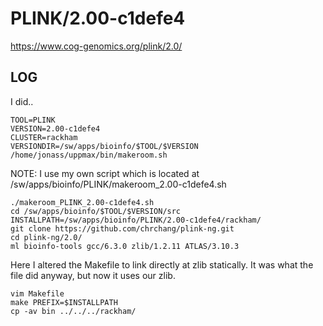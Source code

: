 PLINK/2.00-c1defe4
========================

<https://www.cog-genomics.org/plink/2.0/>

LOG
---

I did..

    TOOL=PLINK
    VERSION=2.00-c1defe4
    CLUSTER=rackham
    VERSIONDIR=/sw/apps/bioinfo/$TOOL/$VERSION
    /home/jonass/uppmax/bin/makeroom.sh

NOTE: I use my own script which is located at /sw/apps/bioinfo/PLINK/makeroom_2.00-c1defe4.sh

    ./makeroom_PLINK_2.00-c1defe4.sh
    cd /sw/apps/bioinfo/$TOOL/$VERSION/src
    INSTALLPATH=/sw/apps/bioinfo/PLINK/2.00-c1defe4/rackham/
    git clone https://github.com/chrchang/plink-ng.git
    cd plink-ng/2.0/
    ml bioinfo-tools gcc/6.3.0 zlib/1.2.11 ATLAS/3.10.3
    
Here I altered the Makefile to link directly at zlib statically. It was what the file did anyway, but now it uses our zlib.

    vim Makefile
    make PREFIX=$INSTALLPATH
    cp -av bin ../../../rackham/
